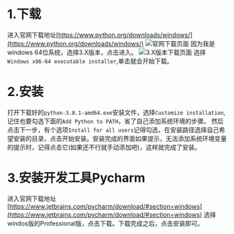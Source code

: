 # 1.下载
进入官网下载地址[https://www.python.org/downloads/windows/](https://www.python.org/downloads/windows/)
![官网下载页面]()
因为我是windows 64位系统，选择3.X版本，点击进入。
![3.X版本下载页面]()
选择`Windows x86-64 executable installer`,单击就会开始下载。

# 2.安装
打开下载好的`python-3.8.1-amd64.exe`安装文件，选择`Customize installation`,记住也要勾选下面的`Add Python to PATH`，省了自己添加系统环境的步骤。
然后点击下一步，有个选项`Install for all users`记得勾选，在安装路径选择自己希望安装的目录，点击开始安装。安装完成的界面如果提示，无法添加系统环境变量的提示时，记得点击它(如果还不行就手动添加吧)，这样就完成了安装。

# 3.安装开发工具Pycharm
进入官网下载地址[https://www.jetbrains.com/pycharm/download/#section=windows](https://www.jetbrains.com/pycharm/download/#section=windows)
选择windos版的Professional版，点击下载。下载完成之后，点击安装即可。


